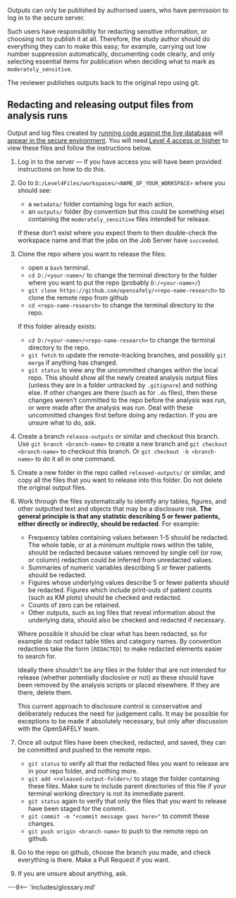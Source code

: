 Outputs can only be published by authorised users, who have permission to log in to the secure server.

Such users have responsibility for redacting sensitive information, or choosing not to publish it at all. 
Therefore, the study author should do everything they can to make this easy; for example, carrying out low number suppression automatically, documenting code clearly, and only selecting essential items for publication when deciding what to mark as `moderately_sensitive`.

The reviewer publishes outputs back to the original repo using git.

## Redacting and releasing output files from analysis runs

Output and log files created by [running code against the live database](pipelines.md#running-your-code-on-the-server) will [appear in the secure environment](pipelines.md#accessing-the-outputs).
You will need [Level 4 access or higher](workflow-security-levels.md) to view these files and follow the instructions below.

1. Log in to the server &mdash; if you have access you will have been provided instructions on how to do this.

2. Go to `D:/Level4Files/workspaces/<NAME_OF_YOUR_WORKSPACE>` where you should see:

    * a `metadata/` folder containing logs for each action,
    * an `outputs/` folder (by convention but this could be something else) containing the `moderately_sensitive` files intended for release.

    If these don't exist where you expect them to then double-check the workspace name and that the jobs on the Job Server have `succeeded`.

3. Clone the repo where you want to release the files:

    * open a `bash` terminal.
    * `cd D:/<your-name>/` to change the terminal directory to the folder where you want to put the repo (probably `D:/<your-name>/`)
    * `git clone https://github.com/opensafely/<repo-name-research>` to clone the remote repo from github 
    * `cd <repo-name-research>` to change the terminal directory to the repo.

    If this folder already exists:

    * `cd D:/<your-name>/<repo-name-research>` to change the terminal directory to the repo.
    * `git fetch` to update the remote-tracking branches, and possibly `git merge` if anything has changed.
    * `git status` to view any the uncommitted changes within the local repo. This should show all the newly created analysis output files (unless they are in a folder untracked by `.gitignore`) and nothing else. If other changes are there (such as for `.do` files), then these changes weren't committed to the repo before the analysis was run, or were made after the analysis was run. Deal with these uncommitted changes first before doing any redaction. If you are unsure what to do, ask.

4. Create a branch `release-outputs` or similar and checkout this branch. Use `git branch <branch-name>` to create a new branch and `git checkout <branch-name>` to checkout this branch. Or `git checkout -b <branch-name>` to do it all in one command.

5. Create a new folder in the repo called `released-outputs/` or similar, and copy all the files that you want to release into this folder. Do not delete the original output files.

6. Work through the files systematically to identify any tables, figures, and other outputted text and objects that may be a disclosure risk. **The general principle is that any statistic describing 5 or fewer patients, either directly or indirectly, should be redacted**. For example: 

    * Frequency tables containing values between 1-5 should be redacted. The whole table, or at a minimum multiple rows within the table, should be redacted because values removed by single cell (or row, or column) redaction could be inferred from unredacted values. 
    * Summaries of numeric variables describing 5 or fewer patients should be redacted. 
    * Figures whose underlying values describe 5 or fewer patients should be redacted. Figures which include print-outs of  patient counts (such as KM plots) should be checked and redacted. 
    * Counts of zero can be retained. 
    * Other outputs, such as log files that reveal information about the underlying data, should also be checked and redacted if necessary.

    Where possible it should be clear what has been redacted, so for example do not redact table titles and category names. By convention redactions take the form `[REDACTED]` to make redacted elements easier to search for.
	
    Ideally there shouldn't be any files in the folder that are not intended for release (whether potentially disclosive or not) as these should have been removed by the analysis scripts or placed elsewhere. If they are there, delete them.

    This current approach to disclosure control is conservative and deliberately reduces the need for judgement calls. It may be possible for exceptions to be made if absolutely necessary, but only after discussion with the OpenSAFELY team.

7. Once all output files have been checked, redacted, and saved, they can be committed and pushed to the remote repo.

    * `git status` to verify all that the redacted files you want to release are in your repo folder, and nothing more. 
    * `git add <released-output-folder>/` to stage the folder containing these files. Make sure to include parent directories of this file if your terminal working directory is not its immediate parent. 
    * `git status` again to verify that only the files that you want to release have been staged for the commit.
    * `git commit -m "<commit message goes here>"` to commit these changes.
    * `git push origin <branch-name>` to push to the remote repo on github.

8. Go to the repo on github, choose the branch you made, and check everything is there. Make a Pull Request if you want.

9. If you are unsure about anything, ask.




---8<-- 'includes/glossary.md'
